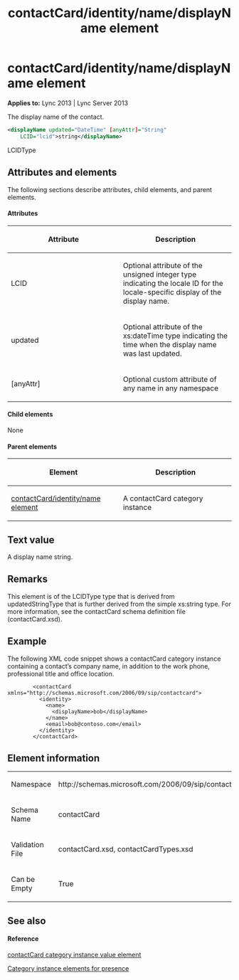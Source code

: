 ﻿---
title: contactCard/identity/name/displayName element
TOCTitle: contactCard/identity/name/displayName element
ms:assetid: fd65cbd2-afbe-4c9c-a33b-55547859e72e
ms:mtpsurl: https://msdn.microsoft.com/library/Dn454721(v=office.15)
ms:contentKeyID: 57093409
ms.date: 07/24/2014
mtps_version: v=office.15
dev_langs:
- xml
---

# contactCard/identity/name/displayName element


**Applies to:** Lync 2013 | Lync Server 2013

The display name of the contact.

```xml
<displayName updated="DateTime" [anyAttr]="String"
    LCID="lcid">string</displayName>
```

LCIDType

## Attributes and elements

The following sections describe attributes, child elements, and parent elements.

#### Attributes

<table>
<colgroup>
<col style="width: 50%" />
<col style="width: 50%" />
</colgroup>
<thead>
<tr class="header">
<th><p>Attribute</p></th>
<th><p>Description</p></th>
</tr>
</thead>
<tbody>
<tr class="odd">
<td><p>LCID</p></td>
<td><p>Optional attribute of the unsigned integer type indicating the locale ID for the locale-specific display of the display name.</p></td>
</tr>
<tr class="even">
<td><p>updated</p></td>
<td><p>Optional attribute of the xs:dateTime type indicating the time when the display name was last updated.</p></td>
</tr>
<tr class="odd">
<td><p>[anyAttr]</p></td>
<td><p>Optional custom attribute of any name in any namespace</p></td>
</tr>
</tbody>
</table>


#### Child elements

None

#### Parent elements

<table>
<colgroup>
<col style="width: 50%" />
<col style="width: 50%" />
</colgroup>
<thead>
<tr class="header">
<th><p>Element</p></th>
<th><p>Description</p></th>
</tr>
</thead>
<tbody>
<tr class="odd">
<td><p><a href="contactcard-identity-name-element.md">contactCard/identity/name element</a></p></td>
<td><p>A contactCard category instance</p></td>
</tr>
</tbody>
</table>


## Text value

A display name string.

## Remarks

This element is of the LCIDType type that is derived from updatedStringType that is further derived from the simple xs:string type. For more information, see the contactCard schema definition file (contactCard.xsd).

## Example

The following XML code snippet shows a contactCard category instance containing a contact’s company name, in addition to the work phone, professional title and office location.

``` 
        <contactCard xmlns="http://schemas.microsoft.com/2006/09/sip/contactcard">
          <identity>
            <name>
              <displayName>bob</displayName>
            </name>
            <email>bob@contoso.com</email>
          </identity>
        </contactCard>
```

## Element information

<table>
<colgroup>
<col style="width: 50%" />
<col style="width: 50%" />
</colgroup>
<tbody>
<tr class="odd">
<td><p>Namespace</p></td>
<td><p>http://schemas.microsoft.com/2006/09/sip/contactcard</p></td>
</tr>
<tr class="even">
<td><p>Schema Name</p></td>
<td><p>contactCard</p></td>
</tr>
<tr class="odd">
<td><p>Validation File</p></td>
<td><p>contactCard.xsd, contactCardTypes.xsd</p></td>
</tr>
<tr class="even">
<td><p>Can be Empty</p></td>
<td><p>True</p></td>
</tr>
</tbody>
</table>


## See also

#### Reference

[contactCard category instance value element](contactcard-category-instance-value-element.md)

[Category instance elements for presence](category-instance-elements-for-presence.md)

